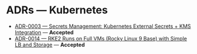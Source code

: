 # ADRs — Kubernetes

- [ADR-0003 — Secrets Management: Kubernetes External Secrets + KMS Integration](../ADR-0003_secrets-management_k8s-external-secrets-kms.md) — **Accepted**
- [ADR-0014 — RKE2 Runs on Full VMs (Rocky Linux 9 Base) with Simple LB and Storage](../ADR-0014_rke2-on-full-vms.md) — **Accepted**
